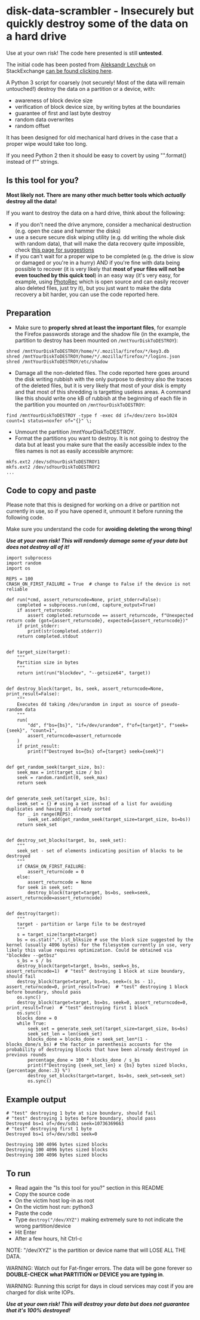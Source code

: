 #  disk-data-scrambler - Insecurely but quickly destroy some of the data on a hard drive

Use at your own risk! The code here presented is still **untested**.

The initial code has been posted from [Aleksandr Levchuk](https://serverfault.com/users/58336/aleksandr-levchuk) on StackExchange [can be found clicking here](https://serverfault.com/a/1001381).

A Python 3 script for coarsely (not securely! Most of the data will remain untouched!) destroy the data on a partition or a device, with:

* awareness of block device size
* verification of block device size, by writing bytes at the boundaries
* guarantee of first and last byte destroy
* random data overwrites
* random offset

It has been designed for old mechanical hard drives in the case that a proper wipe would take too long.

If you need Python 2 then it should be easy to covert by using "".format() instead of f"" strings.

## Is this tool for you?

**Most likely not. There are many other much better tools which _actually_ destroy all the data!**

If you want to destroy the data on a hard drive, think about the following:

* if you don't need the drive anymore, consider a mechanical destruction (e.g. open the case and hammer the disks)
* use a secure secure disk wiping utility (e.g. dd writing the whole disk with random data), that will make the data recovery quite impossible, check [this page for suggestions](https://wiki.archlinux.org/title/Securely_wipe_disk)
* if you can't wait for a proper wipe to be completed (e.g. the drive is slow or damaged or you're in a hurry) AND if you're fine with data being possible to recover (it is very likely that **most of your files will not be even touched by this quick tool**) in an easy way (it's very easy, for example, using [PhotoRec](https://www.cgsecurity.org/wiki/PhotoRec) which is open source and can easily recover also deleted files, just try it), but you just want to make the data recovery a bit harder, you can use the code reported here.

## Preparation

* Make sure to **properly shred at least the important files**, for example the Firefox passwords storage and the shadow file (in the example, the partition to destroy has been mounted on `/mntYourDiskToDESTROY`):

```
shred /mntYourDiskToDESTROY/home/*/.mozilla/firefox/*/key3.db
shred /mntYourDiskToDESTROY/home/*/.mozilla/firefox/*/logins.json
shred /mntYourDiskToDESTROY/etc/shadow
```

* Damage all the non-deleted files. The code reported here goes around the disk writing rubbish with the only purpose to destroy also the traces of the deleted files, but it is very likely that most of your disk is empty and that most of this shredding is targetting useless areas. A command like this should write one kB of rubbish at the beginning of each file in the partition you mounted on `/mntYourDiskToDESTROY`:

```
find /mntYourDiskToDESTROY -type f -exec dd if=/dev/zero bs=1024 count=1 status=noxfer of="{}" \;
```

* Unmount the partition /mntYourDiskToDESTROY.
* Format the partitions you want to destroy. It is not going to destroy the data but at least you make sure that the easily accessible index to the files names is not as easily accessible anymore:

```
mkfs.ext2 /dev/sdYourDiskToDESTROY1
mkfs.ext2 /dev/sdYourDiskToDESTROY2
...
```

## Code to copy and paste

Please note that this is designed for working on a drive or partition not currently in use, so if you have opened it, unmount it before running the following code.

Make sure you understand the code for **avoiding deleting the wrong thing!**

***Use at your own risk! This will randomly damage some of your data but does not destroy all of it!***

```
import subprocess
import random
import os

REPS = 100
CRASH_ON_FIRST_FAILURE = True  # change to False if the device is not reliable

def run(*cmd, assert_returncode=None, print_stderr=False):
    completed = subprocess.run(cmd, capture_output=True)
    if assert_returncode:
        assert completed.returncode == assert_returncode, f"Unexpected return code (got={assert_returncode}, expected={assert_returncode})"
    if print_stderr:
        print(str(completed.stderr))
    return completed.stdout


def target_size(target):
    """
    Partition size in bytes
    """
    return int(run("blockdev", "--getsize64", target))


def destroy_block(target, bs, seek, assert_returncode=None, print_result=False):
    """
    Executes dd taking /dev/urandom in input as source of pseudo-random data
    """
    run(
        "dd", f"bs={bs}", "if=/dev/urandom", f"of={target}", f"seek={seek}", "count=1",
        assert_returncode=assert_returncode
    )
    if print_result:
        print(f"Destroyed bs={bs} of={target} seek={seek}")


def get_random_seek(target_size, bs):
    seek_max = int(target_size / bs)
    seek = random.randint(0, seek_max)
    return seek


def generate_seek_set(target_size, bs):
    seek_set = {} # using a set instead of a list for avoiding duplicates and having it already sorted
    for _ in range(REPS):
        seek_set.add(get_random_seek(target_size=target_size, bs=bs))
    return seek_set


def destroy_set_blocks(target, bs, seek_set):
    """
    seek_set - set of elements indicating position of blocks to be destroyed
    """
    if CRASH_ON_FIRST_FAILURE:
        assert_returncode = 0
    else:
        assert_returncode = None
    for seek in seek_set:
        destroy_block(target=target, bs=bs, seek=seek, assert_returncode=assert_returncode)


def destroy(target):
    """
    target - partition or large file to be destroyed
    """
    s = target_size(target=target)
    bs = os.stat(".").st_blksize # use the block size suggested by the kernel (usually 4096 bytes) for the filesystem currently in use, very likely this value requires optimization. Could be obtained via "blockdev --getbsz"
    s_bs = s / bs
    destroy_block(target=target, bs=bs, seek=s_bs, assert_returncode=1)  # "test" destroying 1 block at size boundary, should fail
    destroy_block(target=target, bs=bs, seek=(s_bs - 1), assert_returncode=0, print_result=True)  # "test" destroying 1 block before boundary, should pass
    os.sync()
    destroy_block(target=target, bs=bs, seek=0, assert_returncode=0, print_result=True)  # "test" destroying first 1 block
    os.sync()
    blocks_done = 0
    while True:
        seek_set = generate_seek_set(target_size=target_size, bs=bs)
        seek_set_len = len(seek_set)
        blocks_done = blocks_done + seek_set_len*(1 - blocks_done/s_bs) # the factor in parenthesis accounts for the probability of destroying blocks that have been already destroyed in previous rounds
        percentage_done = 100 * blocks_done / s_bs
        print(f"Destroying {seek_set_len} x {bs} bytes sized blocks, {percentage_done:.3} %")
        destroy_set_blocks(target=target, bs=bs, seek_set=seek_set)
        os.sync()

```


## Example output

```
# "test" destroying 1 byte at size boundary, should fail
# "test" destroying 1 bytes before boundary, should pass
Destroyed bs=1 of=/dev/sdb1 seek=10736369663
# "test" destroying first 1 byte
Destroyed bs=1 of=/dev/sdb1 seek=0

Destroying 100 4096 bytes sized blocks
Destroying 100 4096 bytes sized blocks
Destroying 100 4096 bytes sized blocks

```


## To run

* Read again the "Is this tool for you?" section in this README
* Copy the source code
* On the victim host log-in as root
* On the victim host run: python3
* Paste the code
* Type `destroy("/dev/XYZ")` making extremely sure to not indicate the wrong partition/device
* Hit Enter
* After a few hours, hit Ctrl-c

NOTE: "/dev/XYZ" is the partition or device name that will LOSE ALL THE DATA.

WARNING: Watch out for Fat-finger errors. The data will be gone forever so **DOUBLE-CHECK what PARTITION or DEVICE you are typing in**.

WARNING: Running this script for days in cloud services may cost if you are charged for disk write IOPs.

***Use at your own risk! This will destroy your data but does not guarantee that it's 100% destroyed!***

